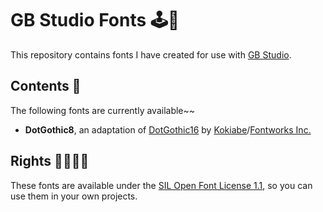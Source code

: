 # GB Studio Fonts 🕹📝

This repository contains fonts I have created for use with [GB Studio](github.com/chrismaltby/gb-studio/).

## Contents 📂

The following fonts are currently available~~

- **DotGothic8**, an adaptation of [DotGothic16](https://github.com/fontworks-fonts/DotGothic16) by [Kokiabe](https://github.com/kokiabe)/[Fontworks Inc.](https://github.com/fontworks-fonts)

## Rights 🏳️‍🌈🏳️‍⚧️

These fonts are available under the [SIL Open Font License 1.1](https://choosealicense.com/licenses/ofl-1.1/), so you can use them in your own projects.
